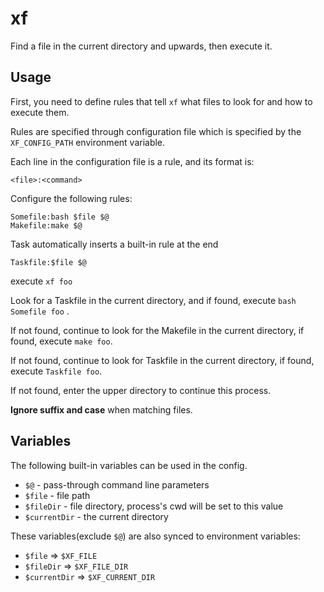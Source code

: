 # xf

Find a file in the current directory and upwards, then execute it.


## Usage

First, you need to define rules that tell `xf` what files to look for and how to execute them.

Rules are specified through configuration file which is specified by the `XF_CONFIG_PATH` environment variable.

Each line in the configuration file is a rule, and its format is:

```
<file>:<command>
```

Configure the following rules:

```
Somefile:bash $file $@
Makefile:make $@
```

Task automatically inserts a built-in rule at the end

```
Taskfile:$file $@
```

execute `xf foo`

Look for a Taskfile in the current directory, and if found, execute `bash Somefile foo` .

If not found, continue to look for the Makefile in the current directory, if found, execute `make foo`.

If not found, continue to look for Taskfile in the current directory, if found, execute `Taskfile foo`.

If not found, enter the upper directory to continue this process.
 
**Ignore suffix and case** when matching files.

## Variables


The following built-in variables can be used in the config.

- `$@` - pass-through command line parameters
- `$file` - file path
- `$fileDir` - file directory, process's cwd will be set to this value
- `$currentDir` - the current directory

These variables(exclude `$@`) are also synced to environment variables:

- `$file` => `$XF_FILE`
- `$fileDir` => `$XF_FILE_DIR`
- `$currentDir` => `$XF_CURRENT_DIR`